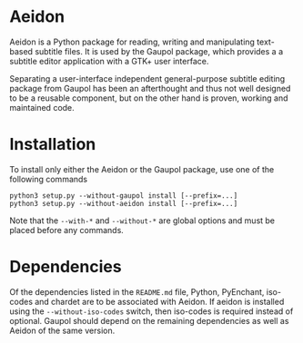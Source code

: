 Aeidon
======

Aeidon is a Python package for reading, writing and manipulating
text-based subtitle files. It is used by the Gaupol package, which
provides a a subtitle editor application with a GTK+ user interface.

Separating a user-interface independent general-purpose subtitle editing
package from Gaupol has been an afterthought and thus not well designed
to be a reusable component, but on the other hand is proven, working and
maintained code.

Installation
============

To install only either the Aeidon or the Gaupol package, use one
of the following commands

    python3 setup.py --without-gaupol install [--prefix=...]
    python3 setup.py --without-aeidon install [--prefix=...]

Note that the `--with-*` and `--without-*` are global options and must
be placed before any commands.

Dependencies
============

Of the dependencies listed in the `README.md` file, Python, PyEnchant,
iso-codes and chardet are to be associated with Aeidon. If aeidon is
installed using the `--without-iso-codes` switch, then iso-codes is
required instead of optional. Gaupol should depend on the remaining
dependencies as well as Aeidon of the same version.
